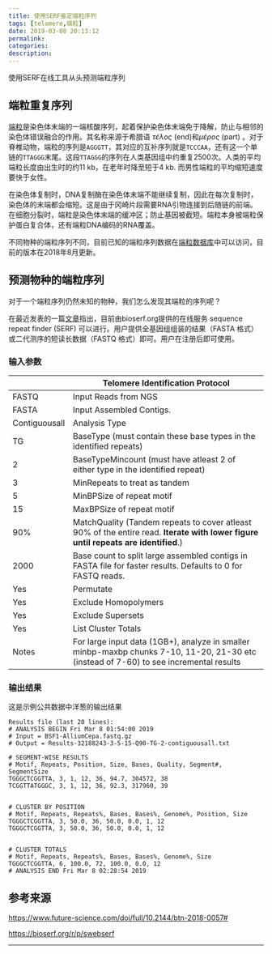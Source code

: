 ```yaml
---
title: 使用SERF鉴定端粒序列
tags: [telomere,端粒]
date: 2019-03-08 20:13:12
permalink:
categories:
description:
---
```

<p class="description">使用SERF在线工具从头预测端粒序列</p>

<!-- more -->

## 端粒重复序列

[端粒](https://en.wikipedia.org/wiki/Telomere)是染色体末端的一端核酸序列，起着保护染色体末端免于降解，防止与相邻的染色体错误融合的作用。其名称来源于希腊语 *τέλος* (end)和*μέρος* (part) 。对于脊椎动物，端粒的序列是`AGGGTT`，其对应的互补序列就是`TCCCAA`，还有这一个单链的`TTAGGG`末尾。这段`TTAGGG`的序列在人类基因组中约重复2500次。人类的平均端粒长度由出生时的约11 kb，在老年时降至短于4 kb. 而男性端粒的平均缩短速度要快于女性。

在染色体复制时，DNA复制酶在染色体末端不能继续复制，因此在每次复制时，染色体的末端都会缩短。这是由于冈崎片段需要RNA引物连接到后随链的前端。在细胞分裂时，端粒是染色体末端的缓冲区；防止基因被截短。端粒本身被端粒保护蛋白复合体，还有端粒DNA编码的RNA覆盖。

不同物种的端粒序列不同，目前已知的端粒序列数据在[端粒数据库](http://telomerase.asu.edu/sequences_telomere.html)中可以访问，目前的版本在2018年8月更新。

## 预测物种的端粒序列

对于一个端粒序列仍然未知的物种，我们怎么发现其端粒的序列呢？

在最近发表的一篇[文章](https://www.future-science.com/doi/full/10.2144/btn-2018-0057#)指出，目前由bioserf.org提供的在线服务 sequence repeat finder (SERF) 可以进行。用户提供全基因组组装的结果（FASTA 格式）或二代测序的短读长数据（FASTQ 格式）即可。用户在注册后即可使用。

### 输入参数
||Telomere Identification Protocol|
| ------------- | ------------------------------------------------------------ |
| FASTQ         | Input Reads from NGS                                         |
| FASTA         | Input Assembled Contigs.                                     |
| Contiguousall | Analysis Type                                                |
| TG            | BaseType (must contain these base types in the identified repeats) |
| 2             | BaseTypeMincount (must have atleast 2 of either type in the identified repeat) |
| 3             | MinRepeats to treat as tandem                                |
| 5             | MinBPSize of repeat motif                                    |
| 15            | MaxBPSize of repeat motif                                    |
| 90%           | MatchQuality (Tandem repeats to cover atleast 90% of the entire read. **Iterate with lower figure until repeats are identified**.) |
| 2000          | Base count to split large assembled contigs in FASTA file for faster results. Defaults to 0 for FASTQ reads. |
| Yes           | Permutate                                                    |
| Yes           | Exclude Homopolymers                                         |
| Yes           | Exclude Supersets                                            |
| Yes           | List Cluster Totals                                          |
| Notes         | For large input  data (1GB+), analyze in smaller minbp-maxbp chunks 7-10, 11-20, 21-30  etc (instead of 7-60) to see incremental results |

  ### 输出结果

这是示例公共数据中洋葱的输出结果

```
Results file (last 20 lines):
# ANALYSIS BEGIN Fri Mar 8 01:54:00 2019
# Input = BSF1-AlliumCepa.fastq.gz
# Output = Results-32188243-3-5-15-Q90-TG-2-contiguousall.txt

# SEGMENT-WISE RESULTS
# Motif, Repeats, Position, Size, Bases, Quality, Segment#, SegmentSize
TGGGCTCGGTTA, 3, 1, 12, 36, 94.7, 304572, 38
TCGGTTATGGGC, 3, 1, 12, 36, 92.3, 317960, 39


# CLUSTER BY POSITION
# Motif, Repeats, Repeats%, Bases, Bases%, Genome%, Position, Size
TGGGCTCGGTTA, 3, 50.0, 36, 50.0, 0.0, 1, 12
TGGGCTCGGTTA, 3, 50.0, 36, 50.0, 0.0, 1, 12


# CLUSTER TOTALS
# Motif, Repeats, Repeats%, Bases, Bases%, Genome%, Size
TGGGCTCGGTTA, 6, 100.0, 72, 100.0, 0.0, 12
# ANALYSIS END Fri Mar 8 02:28:54 2019
```



## 参考来源

https://www.future-science.com/doi/full/10.2144/btn-2018-0057#

https://bioserf.org/r/p/swebserf

<hr />